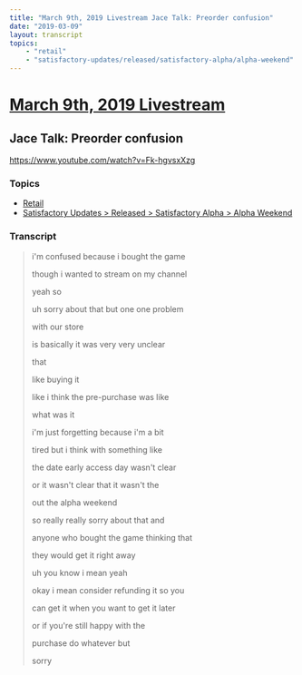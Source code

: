 ```yaml
---
title: "March 9th, 2019 Livestream Jace Talk: Preorder confusion"
date: "2019-03-09"
layout: transcript
topics:
    - "retail"
    - "satisfactory-updates/released/satisfactory-alpha/alpha-weekend"
---
```

# [March 9th, 2019 Livestream](../2019-03-09.md)
## Jace Talk: Preorder confusion
https://www.youtube.com/watch?v=Fk-hgvsxXzg

### Topics
* [Retail](../topics/retail.md)
* [Satisfactory Updates > Released > Satisfactory Alpha > Alpha Weekend](../topics/satisfactory-updates/released/satisfactory-alpha/alpha-weekend.md)

### Transcript

> i'm confused because i bought the game
>
> though i wanted to stream on my channel
>
> yeah so
>
> uh sorry about that but one one problem
>
> with our store
>
> is basically it was very very unclear
>
> that
>
> like buying it
>
> like i think the pre-purchase was like
>
> what was it
>
> i'm just forgetting because i'm a bit
>
> tired but i think with something like
>
> the date early access day wasn't clear
>
> or it wasn't clear that it wasn't the
>
> out the alpha weekend
>
> so really really sorry about that and
>
> anyone who bought the game thinking that
>
> they would get it right away
>
> uh you know i mean yeah
>
> okay i mean consider refunding it so you
>
> can get it when you want to get it later
>
> or if you're still happy with the
>
> purchase do whatever but
>
> sorry
